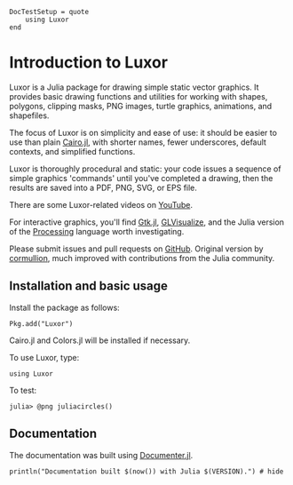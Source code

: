 ```@meta
DocTestSetup = quote
    using Luxor
end
```

# Introduction to Luxor

Luxor is a Julia package for drawing simple static vector graphics. It provides basic drawing functions and utilities for working with shapes, polygons, clipping masks, PNG images, turtle graphics, animations, and shapefiles.

The focus of Luxor is on simplicity and ease of use: it should be easier to use than plain [Cairo.jl](https://github.com/JuliaLang/Cairo.jl), with shorter names, fewer underscores, default contexts, and simplified functions.

Luxor is thoroughly procedural and static: your code issues a sequence of simple graphics 'commands' until you've completed a drawing, then the results are saved into a PDF, PNG, SVG, or EPS file.

There are some Luxor-related videos on [YouTube](https://www.youtube.com/channel/UCfd52kTA5JpzOEItSqXLQxg).

For interactive graphics, you'll find [Gtk.jl](https://github.com/JuliaGraphics/Gtk.jl), [GLVisualize](https://github.com/JuliaGL/GLVisualize.jl), and the Julia version of the [Processing](https://github.com/rennis250/Processing.jl) language worth investigating.

Please submit issues and pull requests on [GitHub](https://github.com/JuliaGraphics/Luxor.jl). Original version by [cormullion](https://github.com/cormullion), much improved with contributions from the Julia community.

## Installation and basic usage

Install the package as follows:

```
Pkg.add("Luxor")
```

Cairo.jl and Colors.jl will be installed if necessary.

To use Luxor, type:

```
using Luxor
```

To test:

```
julia> @png juliacircles()
```

## Documentation

The documentation was built using [Documenter.jl](https://github.com/JuliaDocs).

```@example
println("Documentation built $(now()) with Julia $(VERSION).") # hide
```
